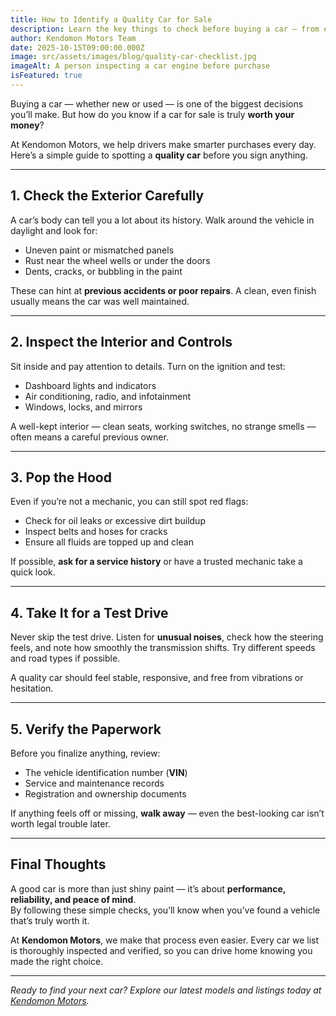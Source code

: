 ```yaml
---
title: How to Identify a Quality Car for Sale
description: Learn the key things to check before buying a car — from engine condition to paperwork — so you can shop with confidence.
author: Kendomon Motors Team
date: 2025-10-15T09:00:00.000Z
image: src/assets/images/blog/quality-car-checklist.jpg
imageAlt: A person inspecting a car engine before purchase
isFeatured: true
---
```


Buying a car — whether new or used — is one of the biggest decisions you’ll make. But how do you know if a car for sale is truly **worth your money**?

At Kendomon Motors, we help drivers make smarter purchases every day. Here’s a simple guide to spotting a **quality car** before you sign anything.

---

## 1. Check the Exterior Carefully

A car’s body can tell you a lot about its history. Walk around the vehicle in daylight and look for:

- Uneven paint or mismatched panels
- Rust near the wheel wells or under the doors
- Dents, cracks, or bubbling in the paint

These can hint at **previous accidents or poor repairs**. A clean, even finish usually means the car was well maintained.

---

## 2. Inspect the Interior and Controls

Sit inside and pay attention to details. Turn on the ignition and test:

- Dashboard lights and indicators
- Air conditioning, radio, and infotainment
- Windows, locks, and mirrors

A well-kept interior — clean seats, working switches, no strange smells — often means a careful previous owner.

---

## 3. Pop the Hood

Even if you’re not a mechanic, you can still spot red flags:

- Check for oil leaks or excessive dirt buildup
- Inspect belts and hoses for cracks
- Ensure all fluids are topped up and clean

If possible, **ask for a service history** or have a trusted mechanic take a quick look.

---

## 4. Take It for a Test Drive

Never skip the test drive. Listen for **unusual noises**, check how the steering feels, and note how smoothly the transmission shifts. Try different speeds and road types if possible.

A quality car should feel stable, responsive, and free from vibrations or hesitation.

---

## 5. Verify the Paperwork

Before you finalize anything, review:

- The vehicle identification number (**VIN**)
- Service and maintenance records
- Registration and ownership documents

If anything feels off or missing, **walk away** — even the best-looking car isn’t worth legal trouble later.

---

## Final Thoughts

A good car is more than just shiny paint — it’s about **performance, reliability, and peace of mind**.  
By following these simple checks, you’ll know when you’ve found a vehicle that’s truly worth it.

At **Kendomon Motors**, we make that process even easier. Every car we list is thoroughly inspected and verified, so you can drive home knowing you made the right choice.

---

_Ready to find your next car? Explore our latest models and listings today at [Kendomon Motors](https://kendomonmotors.netlify.app/)._

